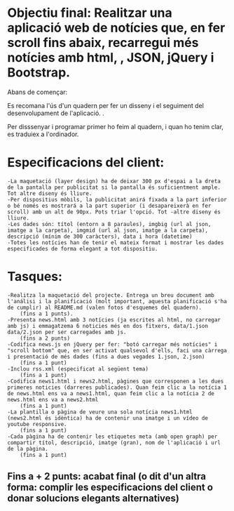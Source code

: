 # Objectiu final: Realitzar una aplicació web de notícies que, en fer scroll fins abaix, recarregui més notícies amb html, , JSON, jQuery i Bootstrap.


Abans de començar:

Es recomana l'ús d'un quadern per fer un disseny i el seguiment del desenvolupament de l'aplicació. .

Per disssenyar i programar primer ho feim al quadern, i quan ho tenim clar, es traduiex a l'ordinador.


# Especificacions del client:

    -La maquetació (layer design) ha de deixar 300 px d'espai a la dreta de la pantalla per publicitat si la pantalla és suficientment ample. Tot altre diseny és lliure.
    -Per dispositius mòbils, la publicitat anirá fixada a la part inferior o bé només es mostrará a la part superior (i desapareixerà en fer scroll) amb un alt de 90px. Pots triar l'opció. Tot -altre diseny és lliure.
    -Les dades són: títol (entorn a 8 paraules), imgbig (url al json, imatge a la carpeta), imgmid (url al json, imatge a la carpeta), descripció (mínim de 300 caràcters), data i hora (datetime)
    -Totes les notícies han de tenir el mateix format i mostrar les dades especificades de forma elegant a tot dispositiu.

# Tasques:

    -Realitza la maquetació del projecte. Entrega un breu document amb l'análisi i la planificació (molt important, aquesta planificació s'ha de cumplir) al README.md (valen fotos d'esquemes del quadern).
        (fins a 1 punts).
    -Presenta news.html amb 3 notícies (ja escrites al html, no carregar amb js) i emmagatzema 6 noticies més en dos fitxers, data/1.json data/2.json per ser carregades amb js.
        (fins a 2 punts)
    -Codifica news.js en jQuery per fer: "botó carregar més notícies" i "scroll bottom" que, en ser activat qualsevol d'ells, faci una càrrega i presentació de més dades (fins a dues vegades 1.json, 2.json)
        (fins a 1 punt)
    -Inclou rss.xml (especificat al següent tema)
        (fins a 1 punt)
    -Codifica news1.html i news2.html, pàgines que corresponen a les dues primeres noticies (darreres publicades). Quan feim clic a la notícia 1 de news.html ens va a news1.html, quan feim clic a la notícia 2 de news.html ens va a news2.html 
        (fins a 1 punt)
    -La plantilla o pàgina de veure una sola notícia news1.html (news2.html és idèntica) ha de contenir una imatge i un vídeo de youtube responsive. 
        (fins a 1 punt)
    -Cada pàgina ha de contenir les etiquetes meta (amb open graph) per compartir títol, descripció, imatge (gran), nom de l'aplicació i url de la pàgina. 
        (fins a 1 punt)

## Fins a + 2 punts: acabat final (o dit d'un altra forma: complir les especificacions del client o donar solucions elegants alternatives)